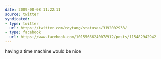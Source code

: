```yaml
---
date: 2009-08-08 11:22:11
source: twitter
syndicated:
- type: twitter
  url: https://twitter.com/roytang/statuses/3192002933/
- type: facebook
  url: https://www.facebook.com/10155666240078912/posts/115482942942
---
```


having a time machine would be nice